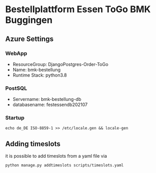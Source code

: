 # Bestellplattform Essen ToGo BMK Buggingen


## Azure Settings
### WebApp
- ResourceGroup: DjangoPostgres-Order-ToGo
- Name: bmk-bestellung
- Runtime Stack: python3.8

### PostSQL
- Servername: bmk-bestellung-db
- databasename: festessendb202107



### Startup
`echo de_DE ISO-8859-1 >> /etc/locale.gen && locale-gen`


## Adding timeslots

it is possible to add timeslots from a yaml file via

```
python manage.py addtimeslots scripts/timeslots.yaml
```